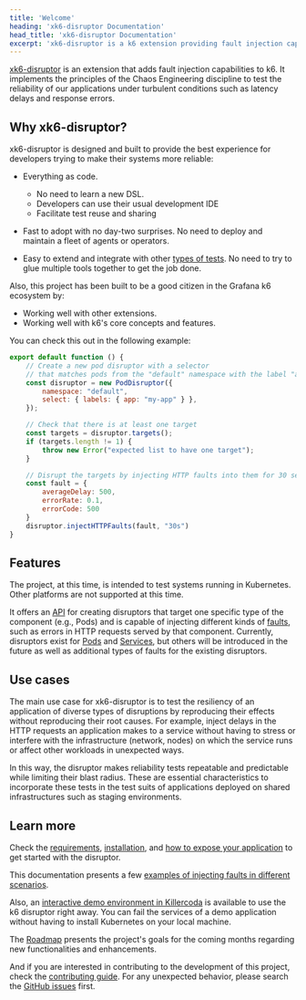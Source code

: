 ```yaml
---
title: 'Welcome'
heading: 'xk6-disruptor Documentation'
head_title: 'xk6-disruptor Documentation'
excerpt: 'xk6-disruptor is a k6 extension providing fault injection capabilities to test system reliability under turbulent conditions.'
---
```


[xk6-disruptor](https://github.com/grafana/xk6-disruptor) is an extension that adds fault injection capabilities to k6. It implements the principles of the Chaos Engineering discipline to test the reliability of our applications under turbulent conditions such as latency delays and response errors.

## Why xk6-disruptor?

xk6-disruptor is designed and built to provide the best experience for developers trying to make their systems more reliable:

- Everything as code.
  - No need to learn a new DSL.
  - Developers can use their usual development IDE
  - Facilitate test reuse and sharing

- Fast to adopt with no day-two surprises. No need to deploy and maintain a fleet of agents or operators.

- Easy to extend and integrate with other [types of tests](https://k6.io/docs/test-types/introduction/). No need to try to glue multiple tools together to get the job done.

Also, this project has been built to be a good citizen in the Grafana k6 ecosystem by:

- Working well with other extensions.
- Working well with k6's core concepts and features.

You can check this out in the following example:

```javascript
export default function () {
    // Create a new pod disruptor with a selector
    // that matches pods from the "default" namespace with the label "app=my-app"
    const disruptor = new PodDisruptor({
        namespace: "default",
        select: { labels: { app: "my-app" } },
    });

    // Check that there is at least one target
    const targets = disruptor.targets();
    if (targets.length != 1) {
        throw new Error("expected list to have one target");
    }

    // Disrupt the targets by injecting HTTP faults into them for 30 seconds
    const fault = {
        averageDelay: 500,
        errorRate: 0.1,
        errorCode: 500
    }
    disruptor.injectHTTPFaults(fault, "30s")
}
```

## Features

The project, at this time, is intended to test systems running in Kubernetes. Other platforms are not supported at this time.

It offers an [API](/javascript-api/xk6-disruptor/api) for creating disruptors that target one specific type of the component (e.g., Pods) and is capable of injecting different kinds of [faults](/javascript-api/xk6-disruptor/api/faults), such as errors in HTTP requests served by that component. 
Currently, disruptors exist for [Pods](/javascript-api/xk6-disruptor/api/poddisruptor) and [Services](/javascript-api/xk6-disruptor/api/servicedisruptor), but others will be introduced in the future as well as additional types of faults for the existing disruptors.

## Use cases

The main use case for xk6-disruptor is to test the resiliency of an application of diverse types of disruptions by reproducing their effects without reproducing their root causes. For example, inject delays in the HTTP requests an application makes to a service without having to stress or interfere with the infrastructure (network, nodes) on which the service runs or affect other workloads in unexpected ways.

In this way, the disruptor makes reliability tests repeatable and predictable while limiting their blast radius. These are essential characteristics to incorporate these tests in the test suits of applications deployed on shared infrastructures such as staging environments.

## Learn more

Check the [requirements](/javascript-api/xk6-disruptor/requirements/), [installation](/javascript-api/xk6-disruptor/installation/), and [how to expose your application](/javascript-api/xk6-disruptor/expose-your-application/) to get started with the disruptor.

This documentation presents a few [examples of injecting faults in different scenarios](/javascript-api/xk6-disruptor/examples/).

Also, an [interactive demo environment in Killercoda](https://killercoda.com/grafana-xk6-disruptor/scenario/killercoda) is available to use the k6 disruptor right away. You can fail the services of a demo application without having to install Kubernetes on your local machine.

The [Roadmap](https://github.com/grafana/xk6-disruptor/blob/main/ROADMAP.md) presents the project's goals for the coming months regarding new functionalities and enhancements.

And if you are interested in contributing to the development of this project, check the [contributing guide](https://github.com/grafana/xk6-disruptor/blob/main/docs/01-development/01-contributing.md). For any unexpected behavior, please search the [GitHub issues](https://github.com/grafana/xk6-disruptor/issues) first. 

